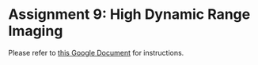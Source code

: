# Assignment 9: High Dynamic Range Imaging

Please refer to [this Google 
Document](https://docs.google.com/document/d/1hdIpA_gius47MQJ8F8ZvEDeJG9ge7nDJLgLwQt3YvTc/edit?usp=sharing) 
for instructions.

